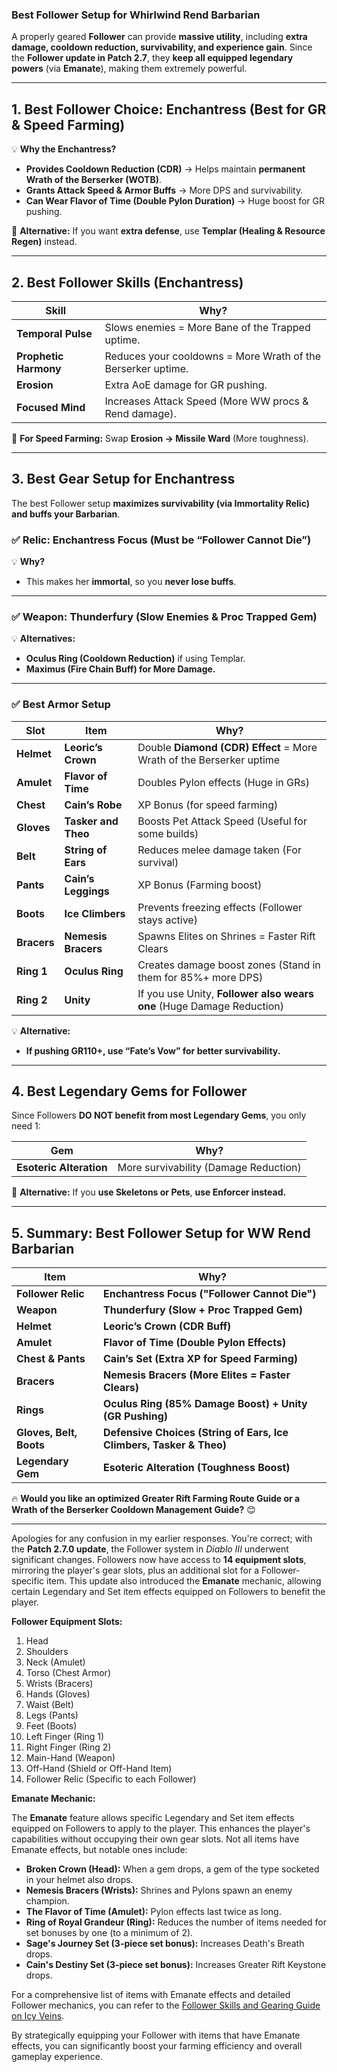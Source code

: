 ### **Best Follower Setup for Whirlwind Rend Barbarian**  
A properly geared **Follower** can provide **massive utility**, including **extra damage, cooldown reduction, survivability, and experience gain**. Since the **Follower update in Patch 2.7**, they **keep all equipped legendary powers** (via **Emanate**), making them extremely powerful.

---

## **1. Best Follower Choice: Enchantress (Best for GR & Speed Farming)**
💡 **Why the Enchantress?**  
- **Provides Cooldown Reduction (CDR)** → Helps maintain **permanent Wrath of the Berserker (WOTB)**.  
- **Grants Attack Speed & Armor Buffs** → More DPS and survivability.  
- **Can Wear Flavor of Time (Double Pylon Duration)** → Huge boost for GR pushing.  

🔹 **Alternative:** If you want **extra defense**, use **Templar (Healing & Resource Regen)** instead.

---

## **2. Best Follower Skills (Enchantress)**
| **Skill** | **Why?** |
|------------|----------|
| **Temporal Pulse** | Slows enemies = More Bane of the Trapped uptime. |
| **Prophetic Harmony** | Reduces your cooldowns = More Wrath of the Berserker uptime. |
| **Erosion** | Extra AoE damage for GR pushing. |
| **Focused Mind** | Increases Attack Speed (More WW procs & Rend damage). |

🔹 **For Speed Farming:** Swap **Erosion → Missile Ward** (More toughness).

---

## **3. Best Gear Setup for Enchantress**
The best Follower setup **maximizes survivability (via Immortality Relic) and buffs your Barbarian**.  

### **✅ Relic: Enchantress Focus (Must be “Follower Cannot Die”)**
💡 **Why?**  
- This makes her **immortal**, so you **never lose buffs**.

---

### **✅ Weapon: Thunderfury (Slow Enemies & Proc Trapped Gem)**
💡 **Alternatives:**  
- **Oculus Ring (Cooldown Reduction)** if using Templar.  
- **Maximus (Fire Chain Buff) for More Damage.**

---

### **✅ Best Armor Setup**
| **Slot** | **Item** | **Why?** |
|----------|----------|----------|
| **Helmet** | **Leoric’s Crown** | Double **Diamond (CDR) Effect** = More Wrath of the Berserker uptime |
| **Amulet** | **Flavor of Time** | Doubles Pylon effects (Huge in GRs) |
| **Chest** | **Cain’s Robe** | XP Bonus (for speed farming) |
| **Gloves** | **Tasker and Theo** | Boosts Pet Attack Speed (Useful for some builds) |
| **Belt** | **String of Ears** | Reduces melee damage taken (For survival) |
| **Pants** | **Cain’s Leggings** | XP Bonus (Farming boost) |
| **Boots** | **Ice Climbers** | Prevents freezing effects (Follower stays active) |
| **Bracers** | **Nemesis Bracers** | Spawns Elites on Shrines = Faster Rift Clears |
| **Ring 1** | **Oculus Ring** | Creates damage boost zones (Stand in them for 85%+ more DPS) |
| **Ring 2** | **Unity** | If you use Unity, **Follower also wears one** (Huge Damage Reduction) |

💡 **Alternative:**  
- **If pushing GR110+, use “Fate’s Vow” for better survivability.**  

---

## **4. Best Legendary Gems for Follower**
Since Followers **DO NOT benefit from most Legendary Gems**, you only need 1:

| **Gem** | **Why?** |
|---------|----------|
| **Esoteric Alteration** | More survivability (Damage Reduction) |

🔹 **Alternative:** If you **use Skeletons or Pets**, **use Enforcer instead.**  

---

## **5. Summary: Best Follower Setup for WW Rend Barbarian**
| **Item** | **Why?** |
|----------|----------|
| **Follower Relic** | **Enchantress Focus ("Follower Cannot Die")** |
| **Weapon** | **Thunderfury (Slow + Proc Trapped Gem)** |
| **Helmet** | **Leoric’s Crown (CDR Buff)** |
| **Amulet** | **Flavor of Time (Double Pylon Effects)** |
| **Chest & Pants** | **Cain’s Set (Extra XP for Speed Farming)** |
| **Bracers** | **Nemesis Bracers (More Elites = Faster Clears)** |
| **Rings** | **Oculus Ring (85% Damage Boost) + Unity (GR Pushing)** |
| **Gloves, Belt, Boots** | **Defensive Choices (String of Ears, Ice Climbers, Tasker & Theo)** |
| **Legendary Gem** | **Esoteric Alteration (Toughness Boost)** |

🔥 **Would you like an optimized Greater Rift Farming Route Guide or a Wrath of the Berserker Cooldown Management Guide?** 😊

---

Apologies for any confusion in my earlier responses. You're correct; with the **Patch 2.7.0 update**, the Follower system in *Diablo III* underwent significant changes. Followers now have access to **14 equipment slots**, mirroring the player's gear slots, plus an additional slot for a Follower-specific item. This update also introduced the **Emanate** mechanic, allowing certain Legendary and Set item effects equipped on Followers to benefit the player.

**Follower Equipment Slots:**

1. Head
2. Shoulders
3. Neck (Amulet)
4. Torso (Chest Armor)
5. Wrists (Bracers)
6. Hands (Gloves)
7. Waist (Belt)
8. Legs (Pants)
9. Feet (Boots)
10. Left Finger (Ring 1)
11. Right Finger (Ring 2)
12. Main-Hand (Weapon)
13. Off-Hand (Shield or Off-Hand Item)
14. Follower Relic (Specific to each Follower)

**Emanate Mechanic:**

The **Emanate** feature allows specific Legendary and Set item effects equipped on Followers to apply to the player. This enhances the player's capabilities without occupying their own gear slots. Not all items have Emanate effects, but notable ones include:

- **Broken Crown (Head):** When a gem drops, a gem of the type socketed in your helmet also drops.
- **Nemesis Bracers (Wrists):** Shrines and Pylons spawn an enemy champion.
- **The Flavor of Time (Amulet):** Pylon effects last twice as long.
- **Ring of Royal Grandeur (Ring):** Reduces the number of items needed for set bonuses by one (to a minimum of 2).
- **Sage's Journey Set (3-piece set bonus):** Increases Death's Breath drops.
- **Cain's Destiny Set (3-piece set bonus):** Increases Greater Rift Keystone drops.

For a comprehensive list of items with Emanate effects and detailed Follower mechanics, you can refer to the [Follower Skills and Gearing Guide on Icy Veins](https://www.icy-veins.com/d3/follower-skills-and-gearing-guide).

By strategically equipping your Follower with items that have Emanate effects, you can significantly boost your farming efficiency and overall gameplay experience. 